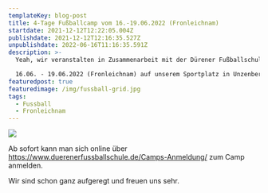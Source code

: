 ```yaml
---
templateKey: blog-post
title: 4-Tage Fußballcamp vom 16.-19.06.2022 (Fronleichnam)
startdate: 2021-12-12T12:22:05.004Z
publishdate: 2021-12-12T12:16:35.527Z
unpublishdate: 2022-06-16T11:16:35.591Z
description: >-
  Yeah, wir veranstalten in Zusammenarbeit mit der Dürener Fußballschule vom 

  16.06. - 19.06.2022 (Fronleichnam) auf unserem Sportplatz in Unzenberg ein Fußballcamp für Kinder.
featuredpost: true
featuredimage: /img/fussball-grid.jpg
tags:
  - Fussball
  - Fronleichnam
---
```

![](/img/fußballkinder.jpg)

Ab sofort kann man sich online über [<https://www.duerenerfussballschule.de/Camps-Anmeldung/>](<https://www.duerenerfussballschule.de/Camps-Anmeldung/>)  zum Camp anmelden.

Wir sind schon ganz aufgeregt und freuen uns sehr.